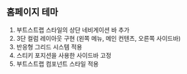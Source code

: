 ## 홈페이지 테마 

1. 부트스트랩 스타일의 상단 네비게이션 바 추가
2. 3단 컬럼 레이아웃 구현 (왼쪽 메뉴, 메인 컨텐츠, 오른쪽 사이드바)
3. 반응형 그리드 시스템 적용
4. 스티키 포지션을 사용한 사이드바 고정
5. 부트스트랩 컴포넌트 스타일 적용
